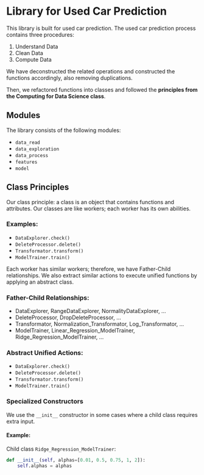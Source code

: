 # Library for Used Car Prediction

This library is built for used car prediction. The used car prediction process contains three procedures:
1. Understand Data
2. Clean Data
3. Compute Data

We have deconstructed the related operations and constructed the functions accordingly, also removing duplications.

Then, we refactored functions into classes and followed the **principles from the Computing for Data Science class**.

## Modules
The library consists of the following modules:
- `data_read`
- `data_exploration`
- `data_process`
- `features`
- `model`

## Class Principles
Our class principle: a class is an object that contains functions and attributes. Our classes are like workers; each worker has its own abilities.

### Examples:
- `DataExplorer.check()`
- `DeleteProcessor.delete()`
- `Transformator.transform()`
- `ModelTrainer.train()`

Each worker has similar workers; therefore, we have Father-Child relationships. We also extract similar actions to execute unified functions by applying an abstract class.

### Father-Child Relationships:
- DataExplorer, RangeDataExplorer, NormalityDataExplorer, ...
- DeleteProcessor, DropDeleteProcessor, ...
- Transformator, Normalization_Transformator, Log_Transformator, ...
- ModelTrainer, Linear_Regression_ModelTrainer, Ridge_Regression_ModelTrainer, ...

### Abstract Unified Actions:
- `DataExplorer.check()`
- `DeleteProcessor.delete()`
- `Transformator.transform()`
- `ModelTrainer.train()`

### Specialized Constructors
We use the `__init__` constructor in some cases where a child class requires extra input.

#### Example:
Child class `Ridge_Regression_ModelTrainer`:
```python
def __init__(self, alphas=[0.01, 0.5, 0.75, 1, 2]):
    self.alphas = alphas
